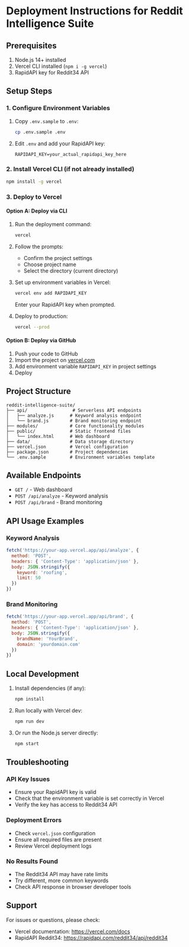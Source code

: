 # Deployment Instructions for Reddit Intelligence Suite

## Prerequisites
1. Node.js 14+ installed
2. Vercel CLI installed (`npm i -g vercel`)
3. RapidAPI key for Reddit34 API

## Setup Steps

### 1. Configure Environment Variables
1. Copy `.env.sample` to `.env`:
   ```bash
   cp .env.sample .env
   ```
2. Edit `.env` and add your RapidAPI key:
   ```
   RAPIDAPI_KEY=your_actual_rapidapi_key_here
   ```

### 2. Install Vercel CLI (if not already installed)
```bash
npm install -g vercel
```

### 3. Deploy to Vercel

#### Option A: Deploy via CLI
1. Run the deployment command:
   ```bash
   vercel
   ```
2. Follow the prompts:
   - Confirm the project settings
   - Choose project name
   - Select the directory (current directory)

3. Set up environment variables in Vercel:
   ```bash
   vercel env add RAPIDAPI_KEY
   ```
   Enter your RapidAPI key when prompted.

4. Deploy to production:
   ```bash
   vercel --prod
   ```

#### Option B: Deploy via GitHub
1. Push your code to GitHub
2. Import the project on [vercel.com](https://vercel.com)
3. Add environment variable `RAPIDAPI_KEY` in project settings
4. Deploy

## Project Structure
```
reddit-intelligence-suite/
├── api/                 # Serverless API endpoints
│   ├── analyze.js      # Keyword analysis endpoint
│   └── brand.js        # Brand monitoring endpoint
├── modules/            # Core functionality modules
├── public/             # Static frontend files
│   └── index.html      # Web dashboard
├── data/               # Data storage directory
├── vercel.json         # Vercel configuration
├── package.json        # Project dependencies
└── .env.sample         # Environment variables template
```

## Available Endpoints
- `GET /` - Web dashboard
- `POST /api/analyze` - Keyword analysis
- `POST /api/brand` - Brand monitoring

## API Usage Examples

### Keyword Analysis
```javascript
fetch('https://your-app.vercel.app/api/analyze', {
  method: 'POST',
  headers: { 'Content-Type': 'application/json' },
  body: JSON.stringify({
    keyword: 'roofing',
    limit: 50
  })
})
```

### Brand Monitoring
```javascript
fetch('https://your-app.vercel.app/api/brand', {
  method: 'POST',
  headers: { 'Content-Type': 'application/json' },
  body: JSON.stringify({
    brandName: 'YourBrand',
    domain: 'yourdomain.com'
  })
})
```

## Local Development
1. Install dependencies (if any):
   ```bash
   npm install
   ```

2. Run locally with Vercel dev:
   ```bash
   npm run dev
   ```

3. Or run the Node.js server directly:
   ```bash
   npm start
   ```

## Troubleshooting

### API Key Issues
- Ensure your RapidAPI key is valid
- Check that the environment variable is set correctly in Vercel
- Verify the key has access to Reddit34 API

### Deployment Errors
- Check `vercel.json` configuration
- Ensure all required files are present
- Review Vercel deployment logs

### No Results Found
- The Reddit34 API may have rate limits
- Try different, more common keywords
- Check API response in browser developer tools

## Support
For issues or questions, please check:
- Vercel documentation: https://vercel.com/docs
- RapidAPI Reddit34: https://rapidapi.com/reddit34/api/reddit34